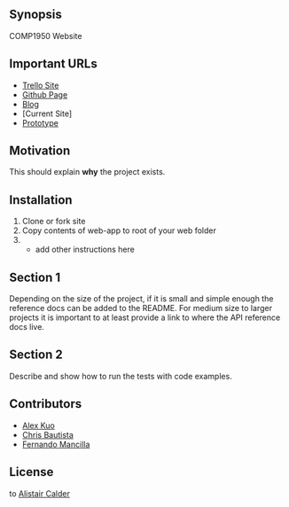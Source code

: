 ## Synopsis

COMP1950 Website

## Important URLs

* [Trello Site](https://trello.com/b/GbuQ5V2D/bcit-wdd2)
* [Github Page]()
* [Blog](http://tumblr.com)
* [Current Site]
* [Prototype](http://invisionapp.com/)

## Motivation

This should explain **why** the project exists.

## Installation

1) Clone or fork site
2) Copy contents of web-app to root of your web folder
3) - add other instructions here


## Section 1

Depending on the size of the project, if it is small and simple enough the reference docs can be added to the README. For medium size to larger projects it is important to at least provide a link to where the API reference docs live.

## Section 2

Describe and show how to run the tests with code examples.

## Contributors

* [Alex Kuo](mailto://alexkuo89@gmail.com)
* [Chris Bautista](mailto://chris@codespud.ca)
* [Fernando Mancilla](mailto://mancilla.fernando@yahoo.com)

## License

to [Alistair Calder](acalder@bcit.ca)
